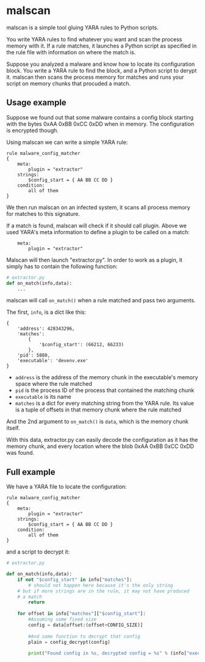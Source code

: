 # malscan

malscan is a simple tool gluing YARA rules to Python scripts.

You write YARA rules to find whatever you want and scan the process memory with it. If a rule matches, it launches a Python script as specified in the rule file with information on where the match is.

Suppose you analyzed a malware and know how to locate its configuration block. You write a YARA rule to find the block, and a Python script to derypt it. malscan then scans the process memory for matches and runs your script on memory chunks that procuded a match.

## Usage example

Suppose we found out that some malware contains a config block starting with the bytes 0xAA 0xBB 0xCC 0xDD when in memory. The configuration is encrypted though.

Using malscan we can write a simple YARA rule:

```YARA
rule malware_config_matcher
{
    meta:
        plugin = "extractor"
    strings:
        $config_start = { AA BB CC DD }
    condition:
        all of them
}
```

We then run malscan on an infected system, it scans all process memory for matches to this signature.

If a match is found, malscan will check if it should call plugin. Above we used YARA's meta information to define a plugin to be called on a match:

```
    meta:
        plugin = "extractor"
```

Malscan will then launch "extractor.py". In order to work as a plugin, it simply has to contain the following function:

```Python
# extractor.py
def on_match(info,data):
    ...
```

malscan will call `on_match()` when a rule matched and pass two arguments.

The first, `info`, is a dict like this:

```
{
    'address': 428343296,
    'matches':
        {
            '$config_start': (66212, 66233)
        },
    'pid': 5880,
    'executable': 'devenv.exe'
}
```

* `address` is the address of the memory chunk in the executable's memory space where the rule matched
* `pid` is the process ID of the process that contained the matching chunk
* `executable` is its name
* `matches` is a dict for every matching string from the YARA rule. Its value is a tuple of offsets in that memory chunk where the rule matched

And the 2nd argument to `on_match()` is `data`, which is the memory chunk itself.

With this data, extractor.py can easily decode the configuration as it has the memory chunk, and every location where the blob 0xAA 0xBB 0xCC 0xDD was found.

## Full example

We have a YARA file to locate the configuration:

```YARA
rule malware_config_matcher
{
    meta:
        plugin = "extractor"
    strings:
        $config_start = { AA BB CC DD }
    condition:
        all of them
}
```

and a script to decrypt it:

```Python
# extractor.py

def on_match(info,data):
    if not "$config_start" in info["matches"]:
        # should not happen here because it's the only string
	# but if more strings are in the rule, it may not have produced
	# a match
        return
        
    for offset in info["matches"]["$config_start"]:
        #Assuming some fixed size
        config = data[offset:(offset+CONFIG_SIZE)]
        
        #And some function to decrypt that config
        plain = config_decrypt(config)
        
        print("Found config in %s, decrypted config = %s" % (info["executable"],plain))
```
